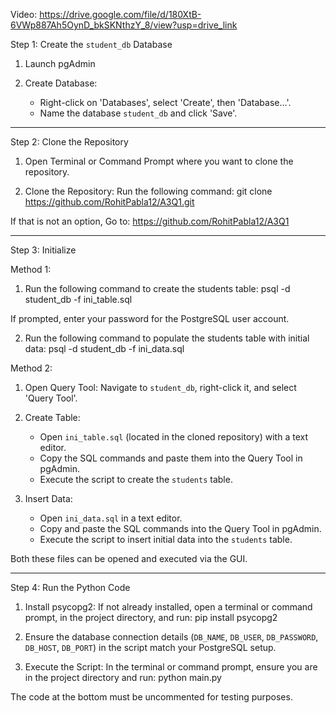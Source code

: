 Video: https://drive.google.com/file/d/180XtB-6VWp887Ah5OynD_bkSKNthzY_8/view?usp=drive_link

Step 1: Create the `student_db` Database

1. Launch pgAdmin

2. Create Database: 
    - Right-click on 'Databases', select 'Create', then 'Database…'.
    - Name the database `student_db` and click 'Save'.

----------------------------------------------------

Step 2: Clone the Repository

1. Open Terminal or Command Prompt where you want to clone the repository.

2. Clone the Repository: Run the following command: git clone https://github.com/RohitPabla12/A3Q1.git

If that is not an option, Go to: https://github.com/RohitPabla12/A3Q1
   
------------------------------------------------------------

Step 3: Initialize

Method 1:

1. Run the following command to create the students table: psql -d student_db -f ini_table.sql

If prompted, enter your password for the PostgreSQL user account.


2. Run the following command to populate the students table with initial data: psql -d student_db -f ini_data.sql


Method 2:

1. Open Query Tool: Navigate to `student_db`, right-click it, and select 'Query Tool'.

2. Create Table:
    - Open `ini_table.sql` (located in the cloned repository) with a text editor.
    - Copy the SQL commands and paste them into the Query Tool in pgAdmin.
    - Execute the script to create the `students` table.

3. Insert Data:
    - Open `ini_data.sql` in a text editor.
    - Copy and paste the SQL commands into the Query Tool in pgAdmin.
    - Execute the script to insert initial data into the `students` table.

Both these files can be opened and executed via the GUI.

----------------------------------

Step 4: Run the Python Code

1. Install psycopg2: If not already installed, open a terminal or command prompt, in the project directory, and run: pip install psycopg2
   
2. Ensure the database connection details (`DB_NAME`, `DB_USER`, `DB_PASSWORD`, `DB_HOST`, `DB_PORT`) in the script match your PostgreSQL setup.

3. Execute the Script: In the terminal or command prompt, ensure you are in the project directory and run: python main.py

The code at the bottom must be uncommented for testing purposes.
